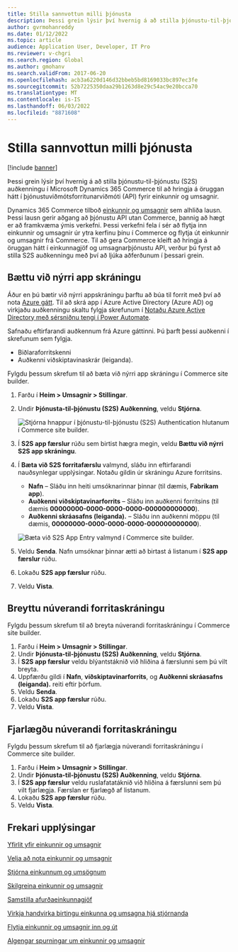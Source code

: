 ```yaml
---
title: Stilla sannvottun milli þjónusta
description: Þessi grein lýsir því hvernig á að stilla þjónustu-til-þjónustu auðkenningu í Microsoft Dynamics 365 Commerce til að hringja á öruggan hátt í þjónustu API fyrir einkunnir og umsagnir.
author: gvrmohanreddy
ms.date: 01/12/2022
ms.topic: article
audience: Application User, Developer, IT Pro
ms.reviewer: v-chgri
ms.search.region: Global
ms.author: gmohanv
ms.search.validFrom: 2017-06-20
ms.openlocfilehash: acb3a6220d146d32bbeb5bd8169033bc897ec3fe
ms.sourcegitcommit: 52b7225350daa29b1263d8e29c54ac9e20bcca70
ms.translationtype: MT
ms.contentlocale: is-IS
ms.lasthandoff: 06/03/2022
ms.locfileid: "8871608"
---
```

# <a name="configure-service-to-service-authentication"></a>Stilla sannvottun milli þjónusta

[!include [banner](includes/banner.md)]

Þessi grein lýsir því hvernig á að stilla þjónustu-til-þjónustu (S2S) auðkenningu í Microsoft Dynamics 365 Commerce til að hringja á öruggan hátt í þjónustuviðmótsforritunarviðmóti (API) fyrir einkunnir og umsagnir.

Dynamics 365 Commerce tilboð [einkunnir og umsagnir](ratings-reviews-overview.md) sem alhliða lausn. Þessi lausn gerir aðgang að þjónustu API utan Commerce, þannig að hægt er að framkvæma ýmis verkefni. Þessi verkefni fela í sér að flytja inn einkunnir og umsagnir úr ytra kerfinu þínu í Commerce og flytja út einkunnir og umsagnir frá Commerce. Til að gera Commerce kleift að hringja á öruggan hátt í einkunnagjöf og umsagnarþjónustu API, verður þú fyrst að stilla S2S auðkenningu með því að ljúka aðferðunum í þessari grein.

## <a name="add-a-new-app-registration"></a>Bættu við nýrri app skráningu

Áður en þú bætir við nýrri appskráningu þarftu að búa til forrit með því að nota [Azure gátt](https://portal.azure.com). Til að skrá app í Azure Active Directory (Azure AD) og virkjaðu auðkenningu skaltu fylgja skrefunum í [Notaðu Azure Active Directory með sérsniðnu tengi í Power Automate](/connectors/custom-connectors/azure-active-directory-authentication).

Safnaðu eftirfarandi auðkennum frá Azure gáttinni. Þú þarft þessi auðkenni í skrefunum sem fylgja.

- Biðlaraforritskenni
- Auðkenni viðskiptavinaskrár (leiganda).

Fylgdu þessum skrefum til að bæta við nýrri app skráningu í Commerce site builder.

1. Farðu í **Heim \> Umsagnir \> Stillingar**.
1. Undir **Þjónusta-til-þjónustu (S2S) Auðkenning**, veldu **Stjórna**.

    ![Stjórna hnappur í þjónustu-til-þjónustu (S2S) Authentication hlutanum í Commerce site builder.](media/Ratings-reviews-settings-service-to-service-authentication.png)

1. Í **S2S app færslur** rúðu sem birtist hægra megin, veldu **Bættu við nýrri S2S app skráningu**.
1. Í **Bæta við S2S forritafærslu** valmynd, sláðu inn eftirfarandi nauðsynlegar upplýsingar. Notaðu gildin úr skráningu Azure forritsins.

    - **Nafn** – Sláðu inn heiti umsóknarinnar þinnar (til dæmis, **Fabrikam app**).
    - **Auðkenni viðskiptavinarforrits** – Sláðu inn auðkenni forritsins (til dæmis **00000000-0000-0000-0000-000000000000**).
    - **Auðkenni skráasafns (leiganda).** – Sláðu inn auðkenni möppu (til dæmis, **00000000-0000-0000-0000-000000000000**).

    ![Bæta við S2S App Entry valmynd í Commerce site builder.](media/Ratings-reviews-settings-S2S-APP-entry.png)

1. Veldu **Senda**. Nafn umsóknar þinnar ætti að birtast á listanum í **S2S app færslur** rúðu.
1. Lokaðu **S2S app færslur** rúðu.
1. Veldu **Vista**.

## <a name="edit-an-existing-app-registration"></a>Breyttu núverandi forritaskráningu

Fylgdu þessum skrefum til að breyta núverandi forritaskráningu í Commerce site builder.

1. Farðu í **Heim \> Umsagnir \> Stillingar**.
1. Undir **Þjónusta-til-þjónustu (S2S) Auðkenning**, veldu **Stjórna**.
1. Í **S2S app færslur** veldu blýantstáknið við hliðina á færslunni sem þú vilt breyta.
1. Uppfærðu gildi í **Nafn**, **viðskiptavinarforrits**, og **Auðkenni skráasafns (leiganda).** reiti eftir þörfum.
1. Veldu **Senda**.
1. Lokaðu **S2S app færslur** rúðu.
1. Veldu **Vista**.

## <a name="remove-an-existing-app-registration"></a>Fjarlægðu núverandi forritaskráningu

Fylgdu þessum skrefum til að fjarlægja núverandi forritaskráningu í Commerce site builder.

1. Farðu í **Heim \> Umsagnir \> Stillingar**.
1. Undir **Þjónusta-til-þjónustu (S2S) Auðkenning**, veldu **Stjórna**.
1. Í **S2S app færslur** veldu ruslafatatáknið við hliðina á færslunni sem þú vilt fjarlægja. Færslan er fjarlægð af listanum.
1. Lokaðu **S2S app færslur** rúðu.
1. Veldu **Vista**.

## <a name="additional-resources"></a>Frekari upplýsingar

[Yfirlit yfir einkunnir og umsagnir](ratings-reviews-overview.md)

[Velja að nota einkunnir og umsagnir](opt-in-ratings-reviews.md)

[Stjórna einkunnum og umsögnum](manage-reviews.md)

[Skilgreina einkunnir og umsagnir](configure-ratings-reviews.md)

[Samstilla afurðaeinkunnagjöf](sync-product-ratings.md)

[Virkja handvirka birtingu einkunna og umsagna hjá stjórnanda](manual-publish-rating-reviews.md)

[Flytja einkunnir og umsagnir inn og út](import-export-reviews.md)

[Algengar spurningar um einkunnir og umsagnir](ratings-reviews-faq.md) 

